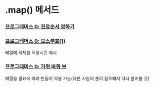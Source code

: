 # .map() 메서드
### [프로그래머스 0: 진료순서 정하기](https://school.programmers.co.kr/learn/courses/30/lessons/120835)  


### [프로그래머스 0: 모스부호(1)](https://school.programmers.co.kr/learn/courses/30/lessons/120838)
배열에 객체를 적용시킨 예시
### [프로그래머스 0: 가위 바위 보](https://school.programmers.co.kr/learn/courses/30/lessons/120839)
배열을 필요에 따라 만들어 적용 가능(다른 사람의 풀이 참조해서 다시 풀어볼 것)
